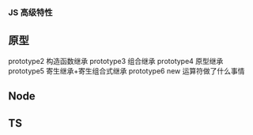 ### JS 高级特性
## 原型
 prototype2  构造函数继承
 prototype3  组合继承
 prototype4  原型继承 
 prototype5  寄生继承+寄生组合式继承
 prototype6  new 运算符做了什么事情
 ## Node
 ## TS
 
